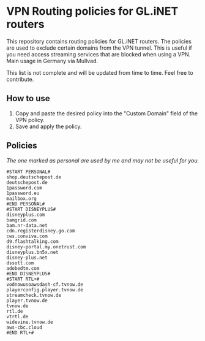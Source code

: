 # VPN Routing policies for GL.iNET routers

This repository contains routing policies for GL.iNET routers. The policies are used to exclude certain domains from the VPN tunnel. This is useful if you need access streaming services that are blocked when using a VPN. Main usage in Germany via Mullvad.

This list is not complete and will be updated from time to time. Feel free to contribute.

## How to use

1. Copy and paste the desired policy into the "Custom Domain" field of the VPN policy.
2. Save and apply the policy.

## Policies

_The one marked as personal are used by me and may not be useful for you._

```plain
#START PERSONAL#
shop.deutschepost.de
deutschepost.de
1password.com
1password.eu
mailbox.org
#END PERSONAL#
#START DISNEYPLUS#
disneyplus.com
bamgrid.com
bam.nr-data.net
cdn.registerdisney.go.com
cws.conviva.com
d9.flashtalking.com
disney-portal.my.onetrust.com
disneyplus.bn5x.net
disney-plus.net
dssott.com
adobedtm.com
#END DISNEYPLUS#
#START RTL+#
vodnowusoawsdash-cf.tvnow.de
playerconfig.player.tvnow.de
streamcheck.tvnow.de
player.tvnow.de
tvnow.de
rtl.de
vtrtl.de
widevine.tvnow.de
aws-cbc.cloud
#END RTL+#
```